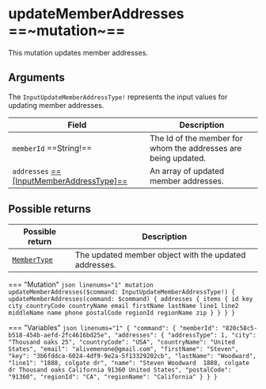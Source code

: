 # updateMemberAddresses ==~mutation~==

This mutation updates member addresses.

## Arguments

The `InputUpdateMemberAddressType!` represents the input values for updating member addresses.

| Field                                                                              | Description                                                    |
|------------------------------------------------------------------------------------|----------------------------------------------------------------|
| `memberId`  ==String!==                                                            | The Id of the member for whom the addresses are being updated. |
| `addresses` [ ==[InputMemberAddressType]== ](../Objects/InputMemberAddressType.md) | An array of updated member addresses.                          |


## Possible returns

| Possible return                                          	| Description                                                       	|
|---------------------------------------------------------	|--------------------------------------------------------------------	|
| [`MemberType`](../Objects/MemberType.md)                  |  The updated member object with the updated addresses.             	|


=== "Mutation"
    ```json linenums="1"
    mutation updateMemberAddresses($command: InputUpdateMemberAddressType!) {
      updateMemberAddresses(command: $command) {
        addresses {
          items {
            id
            key
            city
            countryCode
            countryName
            email
            firstName
            lastName
            line1
            line2
            middleName
            name
            phone
            postalCode
            regionId
            regionName
            zip
          }
        }
      }
    }
    ```

=== "Variables"
    ```json linenums="1"
    {
      "command": {
        "memberId": "820c58c5-b518-454b-aefd-2fc4616bd25e",
        "addresses": {
          "addressType": 1,
          "city": "Thousand oaks 25",
          "countryCode": "USA",
          "countryName": "United States",
          "email": "alivemenone@gmail.com",
          "firstName": "Steven",
          "key": "3b6fddca-6024-4df9-9e2a-5f13329202cb",
          "lastName": "Woodward",
          "line1": "1888, colgate dr",
          "name": "Steven Woodward  1888, colgate dr Thousand oaks California 91360 United States",
          "postalCode": "91360",
          "regionId": "CA",
          "regionName": "California"
        }
      }
    }
    ```
